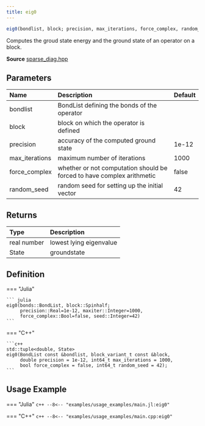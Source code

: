 ```yaml
---
title: eig0
---
```


```julia
eig0(bondlist, block; precision, max_iterations, force_complex, random_seed)
```

Computes the groud state energy and the ground state of an operator on a block.

**Source** [sparse_diag.hpp](https://github.com/awietek/xdiag/blob/master/xdiag/algorithms/sparse_diag.hpp)

## Parameters

| Name           | Description                                                            | Default |
|:---------------|:-----------------------------------------------------------------------|---------|
| bondlist       | BondList defining the bonds of the operator                            |         |
| block          | block on which the operator is defined                                 |         |
| precision      | accuracy of the computed ground state                                  | 1e-12   |
| max_iterations | maximum number of iterations                                           | 1000    |
| force_complex  | whether or not computation should be forced to have complex arithmetic | false   |
| random_seed    | random seed for setting up the initial vector                          | 42      |

## Returns

| Type        | Description             |
|:------------|:------------------------|
| real number | lowest lying eigenvalue |
| State       | groundstate             |

## Definition

=== "Julia"
	
	``` julia
    eig0(bonds::BondList, block::Spinhalf;
         precision::Real=1e-12, maxiter::Integer=1000,
		 force_complex::Bool=false, seed::Integer=42)
	```

=== "C++"

    ```c++
    std::tuple<double, State>
	eig0(BondList const &bondlist, block_variant_t const &block,
	     double precision = 1e-12, int64_t max_iterations = 1000,
		 bool force_complex = false, int64_t random_seed = 42);
	```


## Usage Example

=== "Julia"
	```c++
	--8<-- "examples/usage_examples/main.jl:eig0"
	```

=== "C++"
	```c++
	--8<-- "examples/usage_examples/main.cpp:eig0"
	```
	
